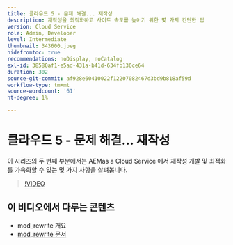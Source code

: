 ```yaml
---
title: 클라우드 5 - 문제 해결... 재작성
description: 재작성을 최적화하고 사이트 속도를 높이기 위한 몇 가지 간단한 팁
version: Cloud Service
role: Admin, Developer
level: Intermediate
thumbnail: 343600.jpeg
hidefromtoc: true
recommendations: noDisplay, noCatalog
exl-id: 38580af1-e5ad-431a-b41d-634fb136ce64
duration: 302
source-git-commit: af928e60410022f12207082467d3bd9b818af59d
workflow-type: tm+mt
source-wordcount: '61'
ht-degree: 1%

---
```


# 클라우드 5 - 문제 해결... 재작성

이 시리즈의 두 번째 부분에서는 AEMas a Cloud Service 에서 재작성 개발 및 최적화를 가속화할 수 있는 몇 가지 사항을 살펴봅니다.

>[!VIDEO](https://video.tv.adobe.com/v/343600?quality=12&learn=on)

## 이 비디오에서 다루는 콘텐츠

+ mod_rewrite 개요
+ [mod_rewrite 문서](https://httpd.apache.org/docs/current/mod/mod_rewrite.html)
